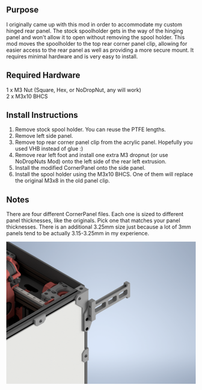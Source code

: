 ## Purpose
I originally came up with this mod in order to accommodate my custom hinged rear panel.  The stock spoolholder gets in the way of the hinging panel and won't allow it to open without removing the spool holder.  This mod moves the spoolholder to the top rear corner panel clip, allowing for easier access to the rear panel as well as providing a more secure mount.  It requires minimal hardware and is very easy to install.

## Required Hardware
1 x M3 Nut (Square, Hex, or NoDropNut, any will work) <br>
2 x M3x10 BHCS

## Install Instructions
1. Remove stock spool holder.  You can reuse the PTFE lengths.
2. Remove left side panel.  
3. Remove top rear corner panel clip from the acrylic panel.  Hopefully you used VHB instead of glue :)
4. Remove rear left foot and install one extra M3 dropnut (or use NoDropNuts Mod) onto the left side of the rear left extrusion.
5. Install the modified CornerPanel onto the side panel.  
6. Install the spool holder using the M3x10 BHCS.   One of them will replace the original M3x8 in the old panel clip.

## Notes
There are four different CornerPanel files.  Each one is sized to different panel thicknesses, like the originals.  Pick one that matches your panel thicknesses.  There is an additional 3.25mm size just because a lot of 3mm panels tend to be actually 3.15-3.25mm in my experience.

![](IMG/Cornerpanel_Spoolholder.png)

